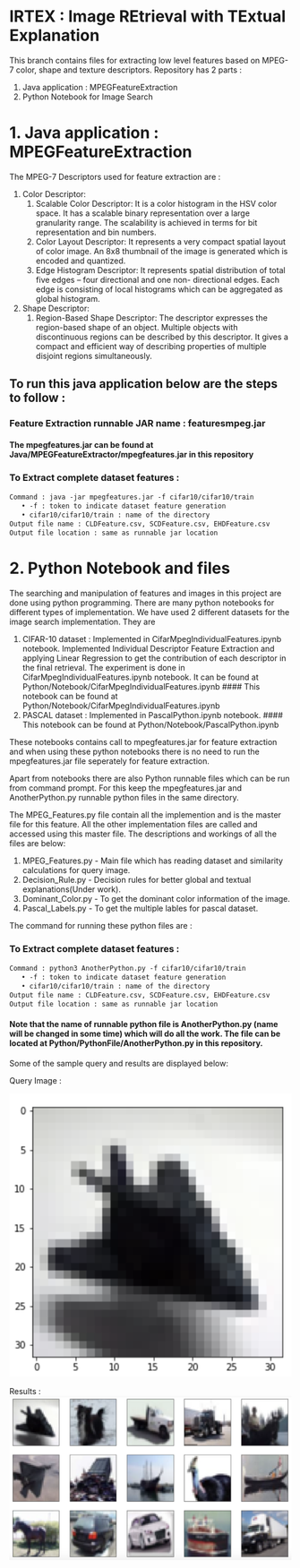 # IRTEX : Image REtrieval with TExtual Explanation

This branch contains files for extracting low level features based on MPEG-7 color, shape and texture descriptors.
Repository has 2 parts :
  1. Java application : MPEGFeatureExtraction
  2. Python Notebook for Image Search


# 1. Java application : MPEGFeatureExtraction
The MPEG-7 Descriptors used for feature extraction are :
  1. Color Descriptor:
      1. Scalable Color Descriptor: It is a color histogram in the HSV color space. It has a scalable binary representation                                       over a large granularity range. The scalability is achieved in terms for bit                                                   representation and bin numbers.
      2. Color Layout Descriptor: It represents a very compact spatial layout of color image. An 8x8 thumbnail of the image is                                   generated which is encoded and quantized.
      3. Edge Histogram Descriptor: It represents spatial distribution of total five edges – four directional and one non-                                         directional edges. Each edge is consisting of local histograms which can be aggregated as                                     global histogram.
  2. Shape Descriptor:
      1. Region-Based Shape Descriptor: The descriptor expresses the region-based shape of an object. Multiple objects with                                           discontinuous regions can be described by this descriptor. It gives a compact and                                             efficient way of describing properties of multiple disjoint regions simultaneously.
      
 
## To run this java application below are the steps to follow :

  ### Feature Extraction runnable JAR name : featuresmpeg.jar
  #### The mpegfeatures.jar can be found at Java/MPEGFeatureExtractor/mpegfeatures.jar in this repository
  ### To Extract complete dataset features :
    Command : java -jar mpegfeatures.jar -f cifar10/cifar10/train
       • -f : token to indicate dataset feature generation
       • cifar10/cifar10/train : name of the directory
    Output file name : CLDFeature.csv, SCDFeature.csv, EHDFeature.csv
    Output file location : same as runnable jar location
    
# 2. Python Notebook and files
The searching and manipulation of features and images in this project are done using python programming.
There are many python notebooks for different types of implementation.
We have used 2 different datasets for the image search implementation. They are 
  1. CIFAR-10 dataset : Implemented in CifarMpegIndividualFeatures.ipynb notebook.
                        Implemented Individual Descriptor Feature Extraction and applying Linear Regression to get the contribution of each descriptor in the final retrieval. The experiment is done in CifarMpegIndividualFeatures.ipynb notebook. It can be found at Python/Notebook/CifarMpegIndividualFeatures.ipynb
                        #### This notebook can be found at Python/Notebook/CifarMpegIndividualFeatures.ipynb
  2. PASCAL dataset : Implemented in PascalPython.ipynb notebook.
                      #### This notebook can be found at Python/Notebook/PascalPython.ipynb
  
  These notebooks contains call to mpegfeatures.jar for feature extraction and when using these python notebooks there is no     need to run the mpegfeatures.jar file seperately for feature extraction.

Apart from notebooks there are also Python runnable files which can be run from command prompt. For this keep the mpegfeatures.jar and AnotherPython.py runnable python files in the same directory.

The MPEG_Features.py file contain all the implemention and is the master file for this feature. All the other implementation files are called and accessed using this master file. The descriptions and workings of all the files are below:
1. MPEG_Features.py - Main file which has reading dataset and similarity calculations for query image.
2. Decision_Rule.py - Decision rules for better global and textual explanations(Under work).
3. Dominant_Color.py - To get the dominant color information of the image.
4. Pascal_Labels.py - To get the multiple lables for pascal dataset.

The command for running these python files are :
  ### To Extract complete dataset features :
    Command : python3 AnotherPython.py -f cifar10/cifar10/train
       • -f : token to indicate dataset feature generation
       • cifar10/cifar10/train : name of the directory
    Output file name : CLDFeature.csv, SCDFeature.csv, EHDFeature.csv
    Output file location : same as runnable jar location
  
  #### Note that the name of runnable python file is AnotherPython.py (name will be changed in some time) which will do all          the work. The file can be located at Python/PythonFile/AnotherPython.py in this repository.
  
  Some of the sample query and results are displayed below:
  
  Query Image :
  
  
  
  
  
  
  ![Query Image](https://github.com/stevemanavalan/IRTEX/blob/mpeg7_features/Images/query_image.png)
  
  Results :
  ![Result Image](https://github.com/stevemanavalan/IRTEX/blob/mpeg7_features/Images/result_images.png)
  
  
  
  
  
  



